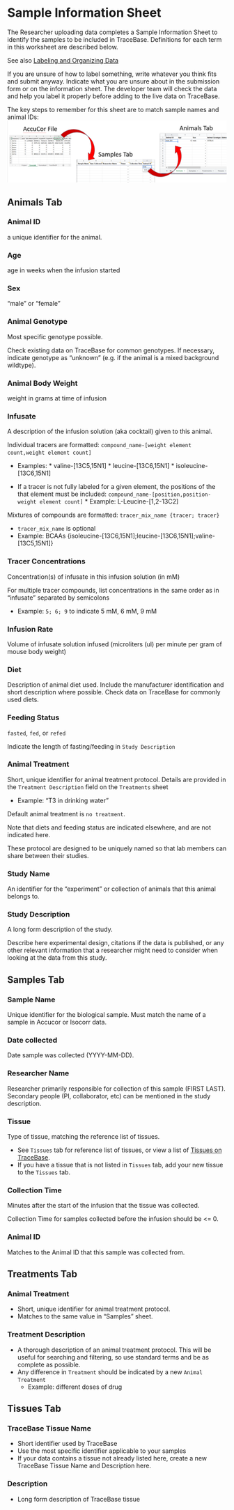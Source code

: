 # Sample Information Sheet

The Researcher uploading data completes a Sample Information Sheet to identify the samples to be included in TraceBase.  Definitions for each term in this worksheet are described below.

See also [Labeling and Organizing Data](Labeling%20and%20Organizing%20Data.md)

If you are unsure of how to label something, write whatever you think fits and submit anyway.  Indicate what you are unsure about in the submission form or on the information sheet.  The developer team will check the data and help you label it properly before adding to the live data on TraceBase.

The key steps to remember for this sheet are to match sample names and animal IDs:
![](../Attachments/Sample%20Information%20Sheet%20Sketch.png)

## Animals Tab

### Animal ID
a unique identifier for the animal.

### Age
age in weeks when the infusion started

### Sex
“male” or “female”

### Animal Genotype
Most specific genotype possible.

Check existing data on TraceBase for common genotypes.  If necessary, indicate genotype as “unknown” (e.g. if the animal is a mixed background wildtype).

### Animal Body Weight
weight in grams at time of infusion

### Infusate
A description of the infusion solution (aka cocktail) given to this animal.

Individual tracers are formatted: `compound_name-[weight element count,weight element count]`

* Examples:
	   * valine-\[13C5,15N1]
	   * leucine-\[13C6,15N1]
	   * isoleucine-\[13C6,15N1]

* If a tracer is not fully labeled for a given element, the positions of the that element must be included: `compound_name-[position,position-weight element count]`
	   * Example: L-Leucine-\[1,2-13C2]

Mixtures of compounds are formatted: `tracer_mix_name {tracer; tracer}`

  * `tracer_mix_name` is optional
  * Example: BCAAs {isoleucine-\[13C6,15N1];leucine-\[13C6,15N1];valine-\[13C5,15N1]}

### Tracer Concentrations
Concentration(s) of infusate in this infusion solution (in mM)

For multiple tracer compounds, list concentrations in the same order as in “infusate” separated by semicolons

   * Example: `5; 6; 9` to indicate 5 mM, 6 mM, 9 mM

### Infusion Rate
Volume of infusate solution infused (microliters (ul) per minute per gram of mouse body weight)

### Diet
Description of animal diet used.  Include the manufacturer identification and short description where possible.  Check data on TraceBase for commonly used diets.

### Feeding Status
`fasted`, `fed`, or `refed`

Indicate the length of fasting/feeding in `Study Description`

### Animal Treatment
Short, unique identifier for animal treatment protocol.  Details are provided in the `Treatment Description` field on the `Treatments` sheet
   * Example:  “T3 in drinking water”

Default animal treatment is `no treatment`.

Note that diets and feeding status are indicated elsewhere, and are not indicated here.

These protocol are designed to be uniquely named so that lab members can share between their studies.

### Study Name
An identifier for the “experiment” or collection of animals that this animal belongs to.

### Study Description
A long form description of the study.

Describe here experimental design, citations if the data is published, or any other relevant information that a researcher might need to consider when looking at the data from this study.

## Samples Tab
### Sample Name
Unique identifier for the biological sample. Must match the name of a sample in Accucor or Isocorr data.

### Date collected
Date sample was collected (YYYY-MM-DD).

### Researcher Name
Researcher primarily responsible for collection of this sample (FIRST LAST).  Secondary people (PI, collaborator, etc) can be mentioned in the study description.

### Tissue
Type of tissue, matching the reference list of tissues.
* See `Tissues` tab for reference list of tissues, or view a list of [Tissues on TraceBase](https://tracebase.princeton.edu/DataRepo/tissues/).
* If you have a tissue that is not listed in `Tissues` tab, add your new tissue to the `Tissues` tab.

### Collection Time
Minutes after the start of the infusion that the tissue was collected.

Collection Time for samples collected before the infusion should be <= 0.

### Animal ID
Matches to the Animal ID that this sample was collected from.


## Treatments Tab
### Animal Treatment
* Short, unique identifier for animal treatment protocol.
* Matches to the same value in “Samples” sheet.

### Treatment Description
* A thorough description of an animal treatment protocol. This will be useful for searching and filtering, so use standard terms and be as complete as possible.
* Any difference in `Treatment` should be indicated by a new `Animal Treatment`
   * Example:  different doses of drug 



## Tissues Tab
### TraceBase Tissue Name
* Short identifier used by TraceBase
* Use the most specific identifier applicable to your samples
* If your data contains a tissue not already listed here, create a new TraceBase Tissue Name and Description here.

### Description
* Long form description of TraceBase tissue